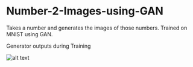 # Number-2-Images-using-GAN
Takes a number and generates the images of those numbers. Trained on MNIST using GAN.

Generator outputs during Training

![alt text](https://github.com/Murali81/Number-2-Images-using-GAN/blob/master/images_numb_Gan_mse_sftmx_cc_cc/output_gif.gif)
